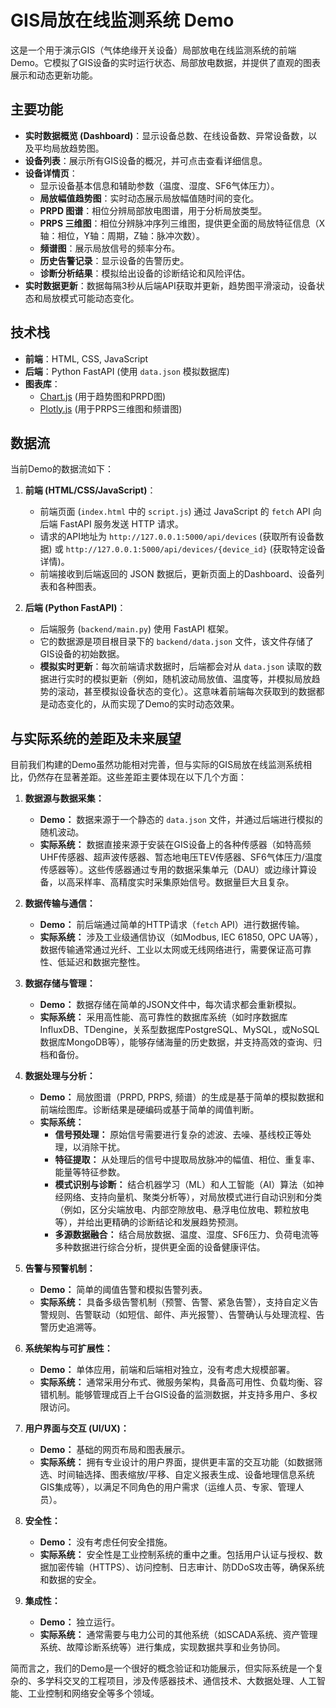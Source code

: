 # GIS局放在线监测系统 Demo

这是一个用于演示GIS（气体绝缘开关设备）局部放电在线监测系统的前端Demo。它模拟了GIS设备的实时运行状态、局部放电数据，并提供了直观的图表展示和动态更新功能。

## 主要功能

*   **实时数据概览 (Dashboard)**：显示设备总数、在线设备数、异常设备数，以及平均局放趋势图。
*   **设备列表**：展示所有GIS设备的概况，并可点击查看详细信息。
*   **设备详情页**：
    *   显示设备基本信息和辅助参数（温度、湿度、SF6气体压力）。
    *   **局放幅值趋势图**：实时动态展示局放幅值随时间的变化。
    *   **PRPD 图谱**：相位分辨局部放电图谱，用于分析局放类型。
    *   **PRPS 三维图**：相位分辨脉冲序列三维图，提供更全面的局放特征信息（X轴：相位，Y轴：周期，Z轴：脉冲次数）。
    *   **频谱图**：展示局放信号的频率分布。
    *   **历史告警记录**：显示设备的告警历史。
    *   **诊断分析结果**：模拟给出设备的诊断结论和风险评估。
*   **实时数据更新**：数据每隔3秒从后端API获取并更新，趋势图平滑滚动，设备状态和局放模式可能动态变化。

## 技术栈

*   **前端**：HTML, CSS, JavaScript
*   **后端**：Python FastAPI (使用 `data.json` 模拟数据库)
*   **图表库**：
    *   [Chart.js](https://www.chartjs.org/) (用于趋势图和PRPD图)
    *   [Plotly.js](https://plotly.com/javascript/) (用于PRPS三维图和频谱图)

## 数据流

当前Demo的数据流如下：

1.  **前端 (HTML/CSS/JavaScript)**：
    *   前端页面 (`index.html` 中的 `script.js`) 通过 JavaScript 的 `fetch` API 向后端 FastAPI 服务发送 HTTP 请求。
    *   请求的API地址为 `http://127.0.0.1:5000/api/devices` (获取所有设备数据) 或 `http://127.0.0.1:5000/api/devices/{device_id}` (获取特定设备详情)。
    *   前端接收到后端返回的 JSON 数据后，更新页面上的Dashboard、设备列表和各种图表。

2.  **后端 (Python FastAPI)**：
    *   后端服务 (`backend/main.py`) 使用 FastAPI 框架。
    *   它的数据源是项目根目录下的 `backend/data.json` 文件，该文件存储了GIS设备的初始数据。
    *   **模拟实时更新**：每次前端请求数据时，后端都会对从 `data.json` 读取的数据进行实时的模拟更新（例如，随机波动局放值、温度等，并模拟局放趋势的滚动，甚至模拟设备状态的变化）。这意味着前端每次获取到的数据都是动态变化的，从而实现了Demo的实时动态效果。

## 与实际系统的差距及未来展望

目前我们构建的Demo虽然功能相对完善，但与实际的GIS局放在线监测系统相比，仍然存在显著差距。这些差距主要体现在以下几个方面：

1.  **数据源与数据采集：**
    *   **Demo：** 数据来源于一个静态的 `data.json` 文件，并通过后端进行模拟的随机波动。
    *   **实际系统：** 数据直接来源于安装在GIS设备上的各种传感器（如特高频UHF传感器、超声波传感器、暂态地电压TEV传感器、SF6气体压力/温度传感器等）。这些传感器通过专用的数据采集单元（DAU）或边缘计算设备，以高采样率、高精度实时采集原始信号。数据量巨大且复杂。

2.  **数据传输与通信：**
    *   **Demo：** 前后端通过简单的HTTP请求（`fetch` API）进行数据传输。
    *   **实际系统：** 涉及工业级通信协议（如Modbus, IEC 61850, OPC UA等），数据传输通常通过光纤、工业以太网或无线网络进行，需要保证高可靠性、低延迟和数据完整性。

3.  **数据存储与管理：**
    *   **Demo：** 数据存储在简单的JSON文件中，每次请求都会重新模拟。
    *   **实际系统：** 采用高性能、高可靠性的数据库系统（如时序数据库InfluxDB、TDengine，关系型数据库PostgreSQL、MySQL，或NoSQL数据库MongoDB等），能够存储海量的历史数据，并支持高效的查询、归档和备份。

4.  **数据处理与分析：**
    *   **Demo：** 局放图谱（PRPD, PRPS, 频谱）的生成是基于简单的模拟数据和前端绘图库。诊断结果是硬编码或基于简单的阈值判断。
    *   **实际系统：**
        *   **信号预处理：** 原始信号需要进行复杂的滤波、去噪、基线校正等处理，以消除干扰。
        *   **特征提取：** 从处理后的信号中提取局放脉冲的幅值、相位、重复率、能量等特征参数。
        *   **模式识别与诊断：** 结合机器学习（ML）和人工智能（AI）算法（如神经网络、支持向量机、聚类分析等），对局放模式进行自动识别和分类（例如，区分尖端放电、内部空隙放电、悬浮电位放电、颗粒放电等），并给出更精确的诊断结论和发展趋势预测。
        *   **多源数据融合：** 结合局放数据、温度、湿度、SF6压力、负荷电流等多种数据进行综合分析，提供更全面的设备健康评估。

5.  **告警与预警机制：**
    *   **Demo：** 简单的阈值告警和模拟告警列表。
    *   **实际系统：** 具备多级告警机制（预警、告警、紧急告警），支持自定义告警规则、告警联动（如短信、邮件、声光报警）、告警确认与处理流程、告警历史追溯等。

6.  **系统架构与可扩展性：**
    *   **Demo：** 单体应用，前端和后端相对独立，没有考虑大规模部署。
    *   **实际系统：** 通常采用分布式、微服务架构，具备高可用性、负载均衡、容错机制。能够管理成百上千台GIS设备的监测数据，并支持多用户、多权限访问。

7.  **用户界面与交互 (UI/UX)：**
    *   **Demo：** 基础的网页布局和图表展示。
    *   **实际系统：** 拥有专业设计的用户界面，提供更丰富的交互功能（如数据筛选、时间轴选择、图表缩放/平移、自定义报表生成、设备地理信息系统GIS集成等），以满足不同角色的用户需求（运维人员、专家、管理人员）。

8.  **安全性：**
    *   **Demo：** 没有考虑任何安全措施。
    *   **实际系统：** 安全性是工业控制系统的重中之重。包括用户认证与授权、数据加密传输（HTTPS）、访问控制、日志审计、防DDoS攻击等，确保系统和数据的安全。

9.  **集成性：**
    *   **Demo：** 独立运行。
    *   **实际系统：** 通常需要与电力公司的其他系统（如SCADA系统、资产管理系统、故障诊断系统等）进行集成，实现数据共享和业务协同。

简而言之，我们的Demo是一个很好的概念验证和功能展示，但实际系统是一个复杂的、多学科交叉的工程项目，涉及传感器技术、通信技术、大数据处理、人工智能、工业控制和网络安全等多个领域。